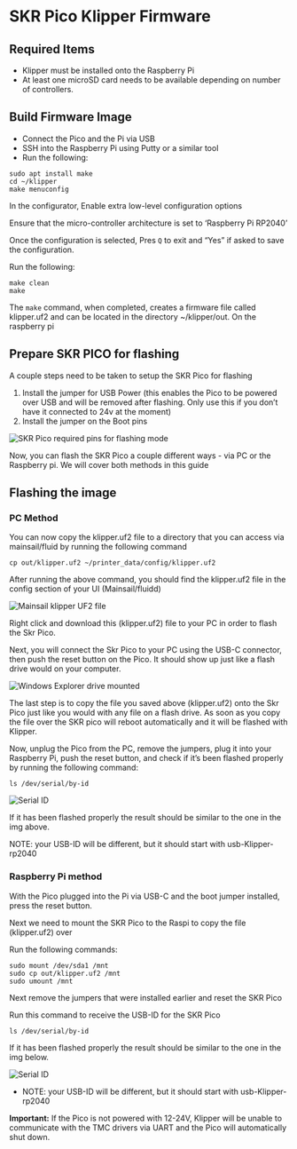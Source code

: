 # SKR Pico Klipper Firmware

## Required Items

- Klipper must be installed onto the Raspberry Pi
- At least one microSD card needs to be available depending on number of controllers.

## Build Firmware Image

- Connect the Pico and the Pi via USB
- SSH into the Raspberry Pi using Putty or a similar tool
- Run the following:

```
sudo apt install make
cd ~/klipper
make menuconfig
```

In the configurator, Enable extra low-level configuration options

Ensure that the micro-controller architecture is set to ‘Raspberry Pi RP2040’

Once the configuration is selected, Pres `Q` to exit and “Yes” if asked to save the configuration.

Run the following:

```
make clean
make
```

The `make` command, when completed, creates a firmware file called klipper.uf2 and can be located in the directory ~/klipper/out. On the raspberry pi

## Prepare SKR PICO for flashing

A couple steps need to be taken to setup the SKR Pico for flashing

1.  Install the jumper for USB Power (this enables the Pico to be powered over USB and will be removed after flashing. Only use this if you don’t have it connected to 24v at the moment)
2.  Install the jumper on the Boot pins

![SKR Pico required pins for flashing mode](https://docs.vorondesign.com/build/software/images/SKR_Pico_Pin_Flashing.png)

Now, you can flash the SKR Pico a couple different ways - via PC or the Raspberry pi. We will cover both methods in this guide

## Flashing the image

### PC Method

You can now copy the klipper.uf2 file to a directory that you can access via mainsail/fluid by running the following command

```
cp out/klipper.uf2 ~/printer_data/config/klipper.uf2
```

After running the above command, you should find the klipper.uf2 file in the config section of your UI (Mainsail/fluidd)

![Mainsail klipper UF2 file](https://docs.vorondesign.com/build/software/images/Mainsail_klipperuf2_file.png)

Right click and download this (klipper.uf2) file to your PC in order to flash the Skr Pico.

Next, you will connect the Skr Pico to your PC using the USB-C connector, then push the reset button on the Pico. It should show up just like a flash drive would on your computer.

![Windows Explorer drive mounted](https://docs.vorondesign.com/build/software/images/windows_explorer_mounted_drive.png)

The last step is to copy the file you saved above (klipper.uf2) onto the Skr Pico just like you would with any file on a flash drive. As soon as you copy the file over the SKR pico will reboot automatically and it will be flashed with Klipper.

Now, unplug the Pico from the PC, remove the jumpers, plug it into your Raspberry Pi, push the reset button, and check if it’s been flashed properly by running the following command:

```
ls /dev/serial/by-id
```

![Serial ID](https://docs.vorondesign.com/build/software/images/SKR_pico_by-id_output.png)

If it has been flashed properly the result should be similar to the one in the img above.

NOTE: your USB-ID will be different, but it should start with usb-Klipper-rp2040

### Raspberry Pi method

With the Pico plugged into the Pi via USB-C and the boot jumper installed, press the reset button.

Next we need to mount the SKR Pico to the Raspi to copy the file (klipper.uf2) over

Run the following commands:

```
sudo mount /dev/sda1 /mnt
sudo cp out/klipper.uf2 /mnt
sudo umount /mnt
```

Next remove the jumpers that were installed earlier and reset the SKR Pico

Run this command to receive the USB-ID for the SKR Pico

```
ls /dev/serial/by-id
```

If it has been flashed properly the result should be similar to the one in the img below.

![Serial ID](https://docs.vorondesign.com/build/software/images/SKR_pico_by-id_output.png)

- NOTE: your USB-ID will be different, but it should start with usb-Klipper-rp2040

**Important:** If the Pico is not powered with 12-24V, Klipper will be unable to communicate with the TMC drivers via UART and the Pico will automatically shut down.
